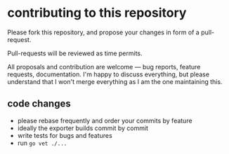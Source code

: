 # contributing to this repository

Please fork this repository, and propose your changes in form of a pull-request.

Pull-requests will be reviewed as time permits.

All proposals and contribution are welcome — bug reports, feature requests, documentation. I'm happy to discuss everything, but please understand that I won't merge everything as I am the one maintaining this.

## code changes

- please rebase frequently and order your commits by feature
- ideally the exporter builds commit by commit
- write tests for bugs and features
- run `go vet ./...`

